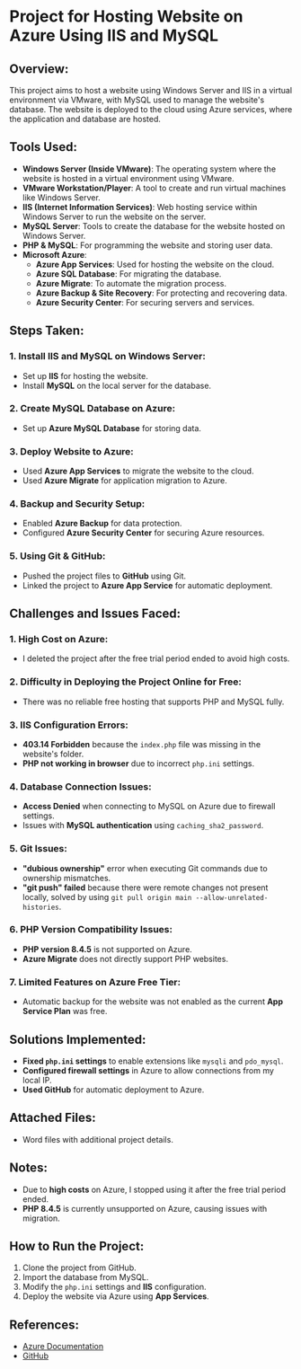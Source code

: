 # Project for Hosting Website on Azure Using IIS and MySQL

## Overview:
This project aims to host a website using Windows Server and IIS in a virtual environment via VMware, with MySQL used to manage the website's database. The website is deployed to the cloud using Azure services, where the application and database are hosted.

## Tools Used:
- **Windows Server (Inside VMware)**: The operating system where the website is hosted in a virtual environment using VMware.
- **VMware Workstation/Player**: A tool to create and run virtual machines like Windows Server.
- **IIS (Internet Information Services)**: Web hosting service within Windows Server to run the website on the server.
- **MySQL Server**: Tools to create the database for the website hosted on Windows Server.
- **PHP & MySQL**: For programming the website and storing user data.
- **Microsoft Azure**: 
  - **Azure App Services**: Used for hosting the website on the cloud.
  - **Azure SQL Database**: For migrating the database.
  - **Azure Migrate**: To automate the migration process.
  - **Azure Backup & Site Recovery**: For protecting and recovering data.
  - **Azure Security Center**: For securing servers and services.

## Steps Taken:

### 1. **Install IIS and MySQL on Windows Server:**
   - Set up **IIS** for hosting the website.
   - Install **MySQL** on the local server for the database.

### 2. **Create MySQL Database on Azure:**
   - Set up **Azure MySQL Database** for storing data.

### 3. **Deploy Website to Azure:**
   - Used **Azure App Services** to migrate the website to the cloud.
   - Used **Azure Migrate** for application migration to Azure.

### 4. **Backup and Security Setup:**
   - Enabled **Azure Backup** for data protection.
   - Configured **Azure Security Center** for securing Azure resources.

### 5. **Using Git & GitHub:**
   - Pushed the project files to **GitHub** using Git.
   - Linked the project to **Azure App Service** for automatic deployment.

## Challenges and Issues Faced:

### 1. **High Cost on Azure:**
   - I deleted the project after the free trial period ended to avoid high costs.

### 2. **Difficulty in Deploying the Project Online for Free:**
   - There was no reliable free hosting that supports PHP and MySQL fully.

### 3. **IIS Configuration Errors:**
   - **403.14 Forbidden** because the `index.php` file was missing in the website's folder.
   - **PHP not working in browser** due to incorrect `php.ini` settings.

### 4. **Database Connection Issues:**
   - **Access Denied** when connecting to MySQL on Azure due to firewall settings.
   - Issues with **MySQL authentication** using `caching_sha2_password`.

### 5. **Git Issues:**
   - **"dubious ownership"** error when executing Git commands due to ownership mismatches.
   - **"git push" failed** because there were remote changes not present locally, solved by using `git pull origin main --allow-unrelated-histories`.

### 6. **PHP Version Compatibility Issues:**
   - **PHP version 8.4.5** is not supported on Azure.
   - **Azure Migrate** does not directly support PHP websites.

### 7. **Limited Features on Azure Free Tier:**
   - Automatic backup for the website was not enabled as the current **App Service Plan** was free.

## Solutions Implemented:
- **Fixed `php.ini` settings** to enable extensions like `mysqli` and `pdo_mysql`.
- **Configured firewall settings** in Azure to allow connections from my local IP.
- **Used GitHub** for automatic deployment to Azure.

## Attached Files:
- Word files with additional project details.

## Notes:
- Due to **high costs** on Azure, I stopped using it after the free trial period ended.
- **PHP 8.4.5** is currently unsupported on Azure, causing issues with migration.

## How to Run the Project:
1. Clone the project from GitHub.
2. Import the database from MySQL.
3. Modify the `php.ini` settings and **IIS** configuration.
4. Deploy the website via Azure using **App Services**.

## References:
- [Azure Documentation](https://learn.microsoft.com/en-us/azure/)
- [GitHub](https://github.com/)
